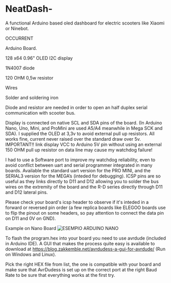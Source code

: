 # NeatDash-
A functional Arduino based oled dashboard for electric scooters like Xiaomi or Ninebot.

OCCURRENT

Arduino Board.

128 x64 0.96" OLED I2C display 

1N4007 diode

120 OHM 0,5w resistor

Wires

Solder and soldering iron





Diode and resistor are needed in order to open an half duplex serial communication with scooter bus.

Display is connected on native SCL and SDA pins of the board. (In Arduino Nano, Uno, Mini, and ProMini are used A5/A4 meanwhile in Mega SCK and SDA). I supplied the OLED at 3,3v to avoid external pull up resistors. All works fine, current never raised over the standard draw over 5v.
IMPORTANT!! link display VCC to Arduino 5V pin without using an external 150 OHM pull up resistor on data line may cause my watchdog failure!

I had to use a Software port to improve my watchdog reliability, even to avoid conflict between uart and serial programmer integrated in many boards. Available the standard uart version for the PRO MINI, and the SERIAL3 version for the MEGA’s (inteded for debugging).
ICSP pins are so useful as they links directly to D11 and D12 allowing you to solder the bus wires on the extremity of the board and the R-D series directly through D11 and D12 lateral pins.

Please check your board's icsp header to observe if it's inteded in a forward or reversed pin order (a few replica boards like ELEGOO boards use to flip the pinout on some headers, so pay attention to connect the data pin on D11 and 0V on GND).


Example on Nano Board
![ESEMPIO ARDUINO NANO](https://user-images.githubusercontent.com/94203549/143328929-0d165a40-1f0c-413a-a73a-e81a05570e35.jpg)

To flash the program.hex into your board you need to use avrdude (included in Arduino IDE). A GUI that makes the process quite easy is available to download at https://blog.zakkemble.net/avrdudess-a-gui-for-avrdude/ (Run on Windows and Linux).

Pick the right HEX file from list, the one is compatible with your board and make sure that AvrDudess is set up on the correct port at the right Baud Rate to be sure that everything works at the first try.
